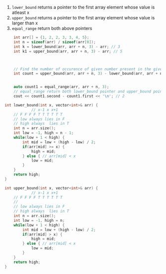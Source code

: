 1. `lower_bound`  returns a pointer to the first array element whose value is atleast x
2. `upper_bound` returns a pointer to the first array element whose value is larger than x
3. `equal_range` return both above pointers

```cpp
	int arr[] = {1, 2, 2, 3, 3, 4, 5};
	int n = sizeof(arr) / sizeof(arr[0]);
	int k = lower_bound(arr, arr + n, 3) - arr; // 3 
	int k1 = upper_bound(arr, arr + n, 3) - arr; // 5



	// Find the number of occurence of given number present in the given array
	int count = upper_bound(arr, arr + n, 3) - lower_bound(arr, arr + n, 3); // 2


	auto count1 = equal_range(arr, arr + n, 3);
	// equal_range return both lower_bound pointer and upper_bound pointer
	cout << count1.second - count1.first << '\n'; // 2
```


```cpp
int lower_bound(int x, vector<int>& arr) {
	        // x-1 x x+1
	// F F F F T T T T T T
	// low always lies in F
	// high always  lies in T 
	int n = arr.size();
	int low = -1, high = n - 1;
	while(low + 1 < high) {
		int mid = low + (high - low) / 2;
		if(arr[mid] >= x) {
			high = mid;
		} else { // arr[mid] < x
			low = mid;
		}
	} 
	return high;
}

int upper_bound(int x, vector<int>& arr) {
	        // x-1 x x+1
	// F F F F T T T T T T
	// 
	// low always lies in F
	// high always  lies in T 
	int n = arr.size();
	int low = -1, high = n;
	while(low + 1 < high) {
		int mid = low + (high - low) / 2;
		if(arr[mid] > x) {
			high = mid;
		} else { // arr[mid] < x
			low = mid;
		}
	} 
	return high;
}
```

